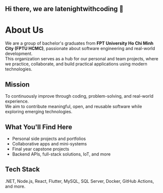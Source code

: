 ## Hi there, we are **latenightwithcoding** 👋

# About Us

We are a group of bachelor's graduates from **FPT University Ho Chi Minh City (FPTU HCMC)**, passionate about software engineering and real-world development.  
This organization serves as a hub for our personal and team projects, where we practice, collaborate, and build practical applications using modern technologies.

## Mission

To continuously improve through coding, problem-solving, and real-world experience.  
We aim to contribute meaningful, open, and reusable software while exploring emerging technologies.

## What You'll Find Here

- Personal side projects and portfolios  
- Collaborative apps and mini-systems  
- Final year capstone projects  
- Backend APIs, full-stack solutions, IoT, and more

## Tech Stack

.NET, Node.js, React, Flutter, MySQL, SQL Server, Docker, GitHub Actions, and more.
